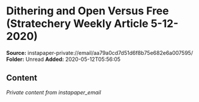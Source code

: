 # Dithering and Open Versus Free (Stratechery Weekly Article 5-12-2020)

**Source:** instapaper-private://email/aa79a0cd7d51d6f8b75e682e6a007595/
**Folder:** Unread
**Added:** 2020-05-12T05:56:05




## Content
*Private content from instapaper_email*
